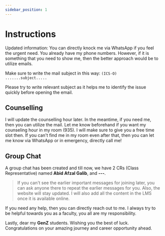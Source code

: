 ```yaml
---
sidebar_position: 1
---
```


# Instructions

Updated information: You can directly knock me via WhatsApp if you feel the urgent need. You already have my phone numbers. However, if it is something that you need to show me, then the better approach would be to utilize emails.

Make sure to write the mail subject in this way: `(ICS-O) .......subject.....`

Please try to write relevant subject as it helps me to identify the issue quickly before opening the email.

## Counselling 

I will update the counselling hour later. In the meantime, if you need me, then you can utilize the mail. Let me know beforehand if you want my counseling hour in my room (935). I will make sure to give you a free time slot then. If you can't find me in my room even after that, then you can let me know via WhatsApp or in emergency, directly call me!

## Group Chat

A group chat has been created and till now, we have 2 CRs (Class Representative) named **Abid Afzal Galib**, and **---**.

> If you can't see the earlier important messages for joining later, you can ask anyone there to repeat the earlier messages for you. Also, the website will stay updated. I will also add all the content in the LMS once it is available online.

<!-- The joining link is given **[here](https://chat.whatsapp.com/LP3vgNRfO23BLvuBRdBUTf).** -->

If you need any help, then you can directly reach out to me. I always try to be helpful towards you as a faculty, you all are my responsibility.


Lastly, dear my **GenZ** students. Wishing you the best of luck. Congratulations on your amazing journey and career opportunity ahead.
